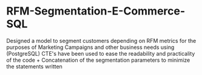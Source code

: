 # RFM-Segmentation-E-Commerce-SQL
Designed a model to segment customers depending on RFM metrics for the purposes of Marketing Campaigns and other business needs using (PostgreSQL)
CTE's have been used to ease the readability and practicality of the code + Concatenation of the segmentation parameters to minimize the statements written
